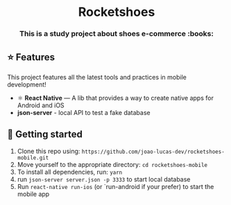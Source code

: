<h1 align="center">Rocketshoes</h1>

<h3 align="center"> This is a study project about shoes e-commerce :books:</h3>

## :star: Features

This project features all the latest tools and practices in mobile development!

- ⚛️ **React Native** — A lib that provides a way to create native apps for Android and iOS
- **json-server** - local API to test a fake database

## :electric_plug: Getting started

1. Clone this repo using: `https://github.com/joao-lucas-dev/rocketshoes-mobile.git`
2. Move yourself to the appropriate directory: `cd rocketshoes-mobile`
3. To install all dependencies, run: `yarn`
4. run `json-server server.json -p 3333` to start local database
4. Run `react-native run-ios` (or `run-android if your prefer) to start the mobile app
